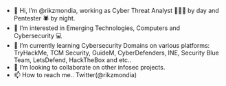 - 👋 Hi, I’m @rikzmondia, working as Cyber Threat Analyst 👨🏻‍💻 by day and Pentester 🕷️ by night.
- 👀 I’m interested in Emerging Technologies, Computers and Cybersecurity 💻
- 🌱 I’m currently learning Cybersecurity Domains on various platforms: TryHackMe, TCM Security, GuideM, CyberDefenders, INE, Security Blue Team, LetsDefend, HackTheBox and etc..
- 🧩 I’m looking to collaborate on other infosec projects.
- 📫 How to reach me.. Twitter(@rikzmondia) 

<!---
rikzmondia/rikzmondia is a ✨ special ✨ repository because its `README.md` (this file) appears on your GitHub profile.
You can click the Preview link to take a look at your changes.
--->
